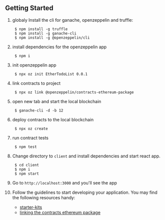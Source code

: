 ## Getting Started

1. globaly Install the cli for ganache, openzeppelin and truffle:
        
        $ npm install -g truffle
        $ npm install -g ganache-cli
        $ npm install -g @openzeppelin/cli

2. install dependencies for the openzeppelin app

        $ npm i

3. init openzeppelin app

        $ npx oz init EtherTodoList 0.0.1

4. link contracts to project

        $ npx oz link @openzeppelin/contracts-ethereum-package

5. open new tab and start the local blockchain

        $ ganache-cli -d -b 12

6. deploy contracts to the local blockchain

        $ npx oz create

7. run contract tests

        $ npm test

8. Change directory to `client` and install dependencies and start react app.

        $ cd client
        $ npm i
        $ npm start

9. Go to `http://localhost:3000` and you'll see the app

10. Follow the guidelines to start developing your application. You may find
   the following resources handy:
    * [starter-kits](https://docs.openzeppelin.com/starter-kits/)
    * [linking the contracts ethereum package](https://docs.openzeppelin.com/cli/2.7/dependencies#linking-the-contracts-ethereum-package)
    

